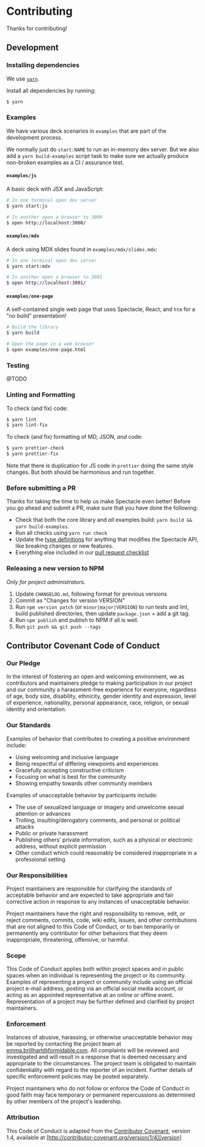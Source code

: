 # Contributing

Thanks for contributing!

## Development

### Installing dependencies

We use [`yarn`](https://yarnpkg.com/en/docs/getting-started).

Install all dependencies by running:

```sh
$ yarn
```

### Examples

We have various deck scenarios in `examples` that are part of the development process.

We normally just do `start:NAME` to run an in-memory dev server. But we also add a `yarn build-examples` script task to make sure we actually produce non-broken examples as a CI / assurance test.

#### `examples/js`

A basic deck with JSX and JavaScript:

```sh
# In one terminal open dev server
$ yarn start:js

# In another open a browser to 3000
$ open http://localhost:3000/
```

#### `examples/mdx`

A deck using MDX slides found in `examples/mdx/slides.mdx`:

```sh
# In one terminal open dev server
$ yarn start:mdx

# In another open a browser to 3001
$ open http://localhost:3001/
```

#### `examples/one-page`

A self-contained single web page that uses Spectacle, React, and `htm` for a "no build" presentation!

```sh
# Build the library
$ yarn build

# Open the page in a web browser
$ open examples/one-page.html
```

### Testing

@TODO

### Linting and Formatting

To check (and fix) code:

```sh
$ yarn lint
$ yarn lint-fix
```

To check (and fix) formatting of MD, JSON, _and_ code:

```sh
$ yarn prettier-check
$ yarn prettier-fix
```

Note that there is duplication for JS code in `prettier` doing the same style changes. But both should be harmonious and run together.

### Before submitting a PR

Thanks for taking the time to help us make Spectacle even better! Before you go ahead and submit a PR, make sure that you have done the following:

- Check that both the core library and _all_ examples build: `yarn build && yarn build-examples`.
- Run all checks using `yarn run check`
- Update the [type definitions](./index.d.ts) for anything that modifies the Spectacle API, like breaking changes or new features.
- Everything else included in our [pull request checklist](https://github.com/FormidableLabs/spectacle/blob/master/.github/PULL_REQUEST_TEMPLATE.md#checklist-feel-free-to-delete-this-section-upon-completion)

### Releasing a new version to NPM

_Only for project administrators_.

1. Update `CHANGELOG.md`, following format for previous versions
2. Commit as "Changes for version VERSION"
3. Run `npm version patch` (or `minor|major|VERSION`) to run tests and lint,
   build published directories, then update `package.json` + add a git tag.
4. Run `npm publish` and publish to NPM if all is well.
5. Run `git push && git push --tags`

## Contributor Covenant Code of Conduct

### Our Pledge

In the interest of fostering an open and welcoming environment, we as
contributors and maintainers pledge to making participation in our project and
our community a harassment-free experience for everyone, regardless of age, body
size, disability, ethnicity, gender identity and expression, level of experience,
nationality, personal appearance, race, religion, or sexual identity and
orientation.

### Our Standards

Examples of behavior that contributes to creating a positive environment
include:

- Using welcoming and inclusive language
- Being respectful of differing viewpoints and experiences
- Gracefully accepting constructive criticism
- Focusing on what is best for the community
- Showing empathy towards other community members

Examples of unacceptable behavior by participants include:

- The use of sexualized language or imagery and unwelcome sexual attention or
  advances
- Trolling, insulting/derogatory comments, and personal or political attacks
- Public or private harassment
- Publishing others' private information, such as a physical or electronic
  address, without explicit permission
- Other conduct which could reasonably be considered inappropriate in a
  professional setting

### Our Responsibilities

Project maintainers are responsible for clarifying the standards of acceptable
behavior and are expected to take appropriate and fair corrective action in
response to any instances of unacceptable behavior.

Project maintainers have the right and responsibility to remove, edit, or
reject comments, commits, code, wiki edits, issues, and other contributions
that are not aligned to this Code of Conduct, or to ban temporarily or
permanently any contributor for other behaviors that they deem inappropriate,
threatening, offensive, or harmful.

### Scope

This Code of Conduct applies both within project spaces and in public spaces
when an individual is representing the project or its community. Examples of
representing a project or community include using an official project e-mail
address, posting via an official social media account, or acting as an appointed
representative at an online or offline event. Representation of a project may be
further defined and clarified by project maintainers.

### Enforcement

Instances of abusive, harassing, or otherwise unacceptable behavior may be
reported by contacting the project team at emma.brillhart@formidable.com. All
complaints will be reviewed and investigated and will result in a response that
is deemed necessary and appropriate to the circumstances. The project team is
obligated to maintain confidentiality with regard to the reporter of an incident.
Further details of specific enforcement policies may be posted separately.

Project maintainers who do not follow or enforce the Code of Conduct in good
faith may face temporary or permanent repercussions as determined by other
members of the project's leadership.

### Attribution

This Code of Conduct is adapted from the [Contributor Covenant][homepage], version 1.4,
available at [http://contributor-covenant.org/version/1/4][version]

[homepage]: http://contributor-covenant.org
[version]: http://contributor-covenant.org/version/1/4/
